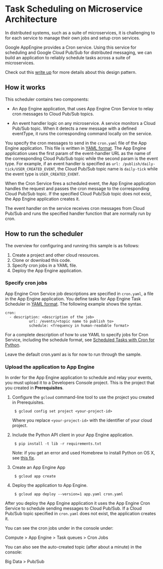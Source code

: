 # Task Scheduling on Microservice Architecture
In distributed systems, such as a suite of microservices, it is challenging to for each service to manage their own jobs and setup cron services.

Google AppEngine provides a Cron service. Using this service for scheduling and
Google Cloud Pub/Sub for distributed messaging, we can build an application to
reliably schedule tasks across a suite of microservices.

Check out this [write up](https://cloud.google.com/solutions/reliable-task-scheduling-compute-engine) for more details about this design pattern.

## How it works

This scheduler contains two components:

* An App Engine application, that uses App Engine Cron Service
    to relay cron messages to Cloud Pub/Sub topics.

* An event handler logic on any microservice. A service monitors a Cloud Pub/Sub
    topic. When it detects a new message with a defined eventType, it runs the corresponding command
    locally on the service.

You specify the cron messages to send in the `cron.yaml` file of the App Engine
application. This file is written in
[YAML format](http://cloud.google.com/appengine/docs/python/config/cron#Python_app_yaml_About_cron_yaml).
The App Engine application uses the first param of the event-handler
URL as the name of the corresponding Cloud Pub/Sub topic while the second param is the event type. For example, if an
event handler is specified as `url: /publish/daily-tick/USER_CREATED_EVENT`, the Cloud Pub/Sub topic name
is `daily-tick` while the event type is `USER_CREATED_EVENT`.

When the Cron Service fires a scheduled event, the App Engine
application handles the request and passes the cron message to the corresponding
Cloud Pub/Sub topic. If the specified Cloud Pub/Sub topic does not exist,
the App Engine application creates it.

The event handler on the service receives cron messages from
Cloud Pub/Sub and runs the specified handler function that are normally run by cron.

## How to run the scheduler
The overview for configuring and running this sample is as follows:

1. Create a project and other cloud resources.
2. Clone or download this code.
3. Specify cron jobs in a YAML file.
4. Deploy the App Engine application.


### Specify cron jobs

App Engine Cron Service job descriptions are specified in `cron.yaml`, a file in
the App Engine application. You define tasks for App Engine Task Scheduler
in [YAML format](http://yaml.org/). The following example
shows the syntax.

    cron:
      - description: <description of the job>
               url: /events/<topic name to publish to>
               schedule: <frequency in human-readable format>

For a complete description of how to use YAML to specify jobs for Cron Service,
including the schedule format, see
[Scheduled Tasks with Cron for Python](https://cloud.google.com/appengine/docs/python/config/cron#Python_app_yaml_The_schedule_format).

Leave the default cron.yaml as is for now to run through the sample.

### Upload the application to App Engine

In order for the App Engine application to schedule and relay your events,
you must upload it to a Developers Console project. This is the project
that you created in **Prerequisites**.

1. Configure the `gcloud` command-line tool to use the project you created in
    Prerequisites.

        $ gcloud config set project <your-project-id>

    Where you replace `<your-project-id>`  with the identifier of your cloud
    project.

1. Include the Python API client in your App Engine application.

        $ pip install -t lib -r requirements.txt

    Note: if you get an error and used Homebrew to install Python on OS X,
    see [this fix](https://github.com/Homebrew/homebrew/blob/master/share/doc/homebrew/Homebrew-and-Python.md#note-on-pip-install---user).

1. Create an App Engine App

		$ gcloud app create

1. Deploy the application to App Engine.

        $ gcloud app deploy --version=1 app.yaml cron.yaml

After you deploy the App Engine application it uses the App Engine Cron Service
to schedule sending messages to Cloud Pub/Sub. If a Cloud Pub/Sub topic
specified in `cron.yaml` does not exist, the application creates it.

You can see the cron jobs under in the console under:

Compute > App Engine > Task queues > Cron Jobs

You can also see the auto-created topic (after about a minute) in the console:

Big Data > Pub/Sub
